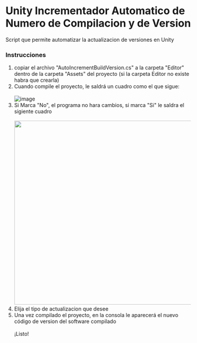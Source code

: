 # Unity Incrementador Automatico de Numero de Compilacion y de Version
Script que permite automatizar la actualizacion de versiones en Unity

### Instrucciones
1. copiar el archivo "AutoIncrementBuildVersion.cs" a la carpeta "Editor" dentro de la carpeta "Assets" del proyecto (si la carpeta Editor no existe habra que crearla)
2. Cuando compile el proyecto, le saldrá un cuadro como el que sigue:
  <br><br> ![image](https://github.com/user-attachments/assets/63ea2da9-a9d2-4aab-9d06-d753b6e6baf1)<br>
3. Si Marca "No", el programa no hara cambios, si marca "Si" le saldra el sigiente cuadro
   <br><br><img src="https://github.com/user-attachments/assets/44bfb54a-5e7e-4095-a1a8-ebf778aec540" width="500"><br>
4. Elija el tipo de actualizacion que desee
5. Una vez compilado el proyecto, en la consola le aparecerá el nuevo código de version del software compilado
<br><br>¡Listo!
